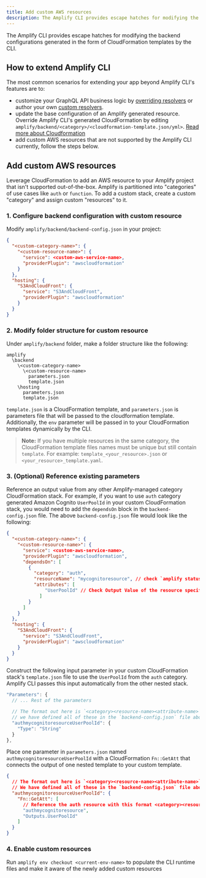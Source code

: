 ```yaml
---
title: Add custom AWS resources
description: The Amplify CLI provides escape hatches for modifying the backend configurations generated in the form of CloudFormation templates by the CLI. This allows you to use the CLI for common flows but also any advanced scenarios which aren't provided in the standard category workflows.
---
```


The Amplify CLI provides escape hatches for modifying the backend configurations generated in the form of CloudFormation templates by the CLI.

## How to extend Amplify CLI

The most common scenarios for extending your app beyond Amplify CLI's features are to:

- customize your GraphQL API business logic by [overriding resolvers](~/cli/graphql-transformer/resolvers.md#overwriting-resolvers) or author your own [custom resolvers](~/cli/graphql-transformer/resolvers.md#custom-resolvers).
- update the base configuration of an Amplify generated resource. Override Amplify CLI's generated CloudFormation by editing `amplify/backend/<category>/<cloudformation-template.json/yml>`. [Read more about Cloudformation](https://aws.amazon.com/cloudformation/)
- add custom AWS resources that are not supported by the Amplify CLI currently, follow the steps below.

## Add custom AWS resources

Leverage CloudFormation to add an AWS resource to your Amplify project that isn't supported out-of-the-box. Amplify is partitioned into "categories" of use cases like `auth` or `function`. To add a custom stack, create a custom "category" and assign custom "resources" to it.

### 1. Configure backend configuration with custom resource

Modify `amplify/backend/backend-config.json` in your project:

```json
{
  "<custom-category-name>": {
    "<custom-resource-name>": {
      "service": <custom-aws-service-name>,
      "providerPlugin": "awscloudformation"
    }
  },
  "hosting": {
    "S3AndCloudFront": {
      "service": "S3AndCloudFront",
      "providerPlugin": "awscloudformation"
    }
  }
}
```

### 2. Modify folder structure for custom resource

Under `amplify/backend` folder, make a folder structure like the following:

```console
amplify
  \backend
    \<custom-category-name>
      \<custom-resource-name>
        parameters.json
        template.json
    \hosting
      parameters.json
      template.json
```

`template.json` is a CloudFormation template, and `parameters.json` is parameters file that will be passed to the cloudformation template. Additionally, the `env` parameter will be passed in to your CloudFormation templates dynamically by the CLI.

> **Note:** If you have multiple resources in the same category, the CloudFormation template files names must be unique but still contain `template`. For example: `template_<your_resource>.json` or `<your_resource>_template.yaml`.

### 3. (Optional) Reference existing parameters

Reference an output value from any other Amplify-managed category CloudFormation stack. For example, if you want to use `auth` category generated Amazon Cognito `UserPoolId` in your custom CloudFormation stack, you would need to add the `dependsOn` block in the `backend-config.json` file. The above `backend-config.json` file would look like the following:

```json
{
  "<custom-category-name>": {
    "<custom-resource-name>": {
      "service": <custom-aws-service-name>,
      "providerPlugin": "awscloudformation",
      "dependsOn": [
        {
          "category": "auth",
          "resourceName": "mycognitoresource", // check `amplify status` to find resource name
          "attributes": [
              "UserPoolId" // Check Output Value of the resource specific cloudformation file to find available attributes
            ]
        }
      ]
    }
  },
  "hosting": {
    "S3AndCloudFront": {
      "service": "S3AndCloudFront",
      "providerPlugin": "awscloudformation"
    }
  }
}
```

Construct the following input parameter in your custom CloudFormation stack's `template.json` file to use the `UserPoolId` from the `auth` category. Amplify CLI passes this input automatically from the other nested stack.

```js
"Parameters": {
  // ... Rest of the parameters

  // The format out here is `<category><resource-name><attribute-name>`
  // we have defined all of these in the `backend-config.json` file above
  "authmycognitoresourceUserPoolId": { 
    "Type": "String"
  }
},
```

Place one parameter in `parameters.json` named `authmycognitoresourceUserPoolId` with a CloudFormation `Fn::GetAtt` that connects the output of one nested template to your custom template.

```json
{
  // The format out here is `<category><resource-name><attribute-name>`
  // We have defined all of these in the `backend-config.json` file above
  "authmycognitoresourceUserPoolId": {
    "Fn::GetAtt": [
      // Reference the auth resource with this format <category><resource-name>
      "authmycognitoresource",  
      "Outputs.UserPoolId"
    ]
  }
}
```

### 4. Enable custom resources

Run `amplify env checkout <current-env-name>` to populate the CLI runtime files and make it aware of the newly added custom resources
